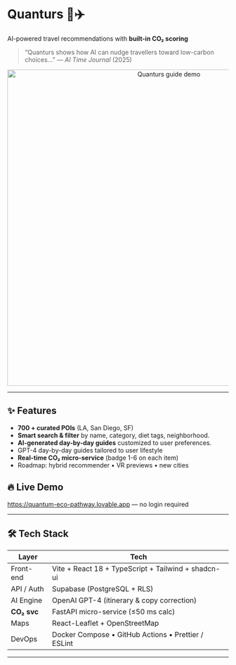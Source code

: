 # Quanturs 🌱✈️  
AI-powered travel recommendations with **built-in CO₂ scoring**

> “Quanturs shows how AI can nudge travellers toward low-carbon choices…” — *AI Time Journal* (2025)

<p align="center">
  <img src="docs/quanturs-guide-demo.gif" width="720" alt="Quanturs guide demo" />
</p>

---

## ✨ Features
- **700 + curated POIs** (LA, San Diego, SF)
- **Smart search & filter** by name, category, diet tags, neighborhood.  
- **AI-generated day-by-day guides** customized to user preferences.  
- GPT-4 day-by-day guides tailored to user lifestyle
- **Real-time CO₂ micro-service** (badge 1-6 on each item)
- Roadmap: hybrid recommender • VR previews • new cities

## 🔥 Live Demo
https://quantum-eco-pathway.lovable.app  — no login required

---

## 🛠️ Tech Stack
| Layer        | Tech                                                               |
| ------------ | ------------------------------------------------------------------ |
| Front-end    | Vite + React 18 + TypeScript + Tailwind + shadcn-ui                |
| API / Auth   | Supabase (PostgreSQL + RLS)                                        |
| AI Engine    | OpenAI GPT-4 (itinerary & copy correction)                         |
| **CO₂ svc**  | FastAPI micro-service (≤50 ms calc)                                |
| Maps         | React-Leaflet + OpenStreetMap                                      |
| DevOps       | Docker Compose • GitHub Actions • Prettier / ESLint                |

---

